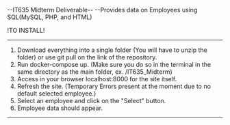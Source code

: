 --IT635 Midterm Deliverable--
--Provides data on Employees using SQL(MySQL, PHP, and HTML)

!TO INSTALL!

-----------------------------------------------------------------------------------------
1. Download everything into a single folder (You will have to unzip the folder) or use git pull on the link of the repository.
2. Run docker-compose up.  (Make sure you do so in the terminal in the same directory as the main folder, ex. /IT635_Midterm)        
3. Access in your browser localhost:8000 for the site itself.
4. Refresh the site. (Temporary Errors present at the moment due to no default selected employee.)
5. Select an employee and click on the "Select" button.
6. Employee data should appear.
-----------------------------------------------------------------------------------------
